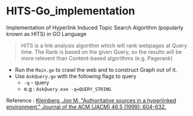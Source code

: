 # HITS-Go_implementation

Implementation of Hyperlink Induced Topic Search Algorithm (popularly known as HITS) in GO Language

> HITS is a link analysis algorithm which will rank webpages at Query time. The Rank is based on the given Query, so the results will be more relevent than Content-based algorithms (e.g. Pagerank)

- Run the `Main.go` to crawl the web and to construct Graph out of it.
- Use `AskQuery.go` with the following flags to query
  - `-q` - query
  - e.g : `AskQuery.exe -q=QUERY_STRING`

Reference :
[Kleinberg, Jon M. "Authoritative sources in a hyperlinked environment." Journal of the ACM (JACM) 46.5 (1999): 604-632.](https://www.cs.odu.edu/~jbollen/IR04/readings/kleinberg1998.pdf)
